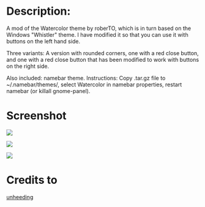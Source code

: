 # Description:
A mod of the Watercolor theme by roberTO, which is in turn based on the Windows "Whistler" theme. I have modified it so that you can use it with buttons on the left hand side.

Three variants: A version with rounded corners, one with a red close button, and one with a red close button that has been modified to work with buttons on the right side.

Also included: namebar theme. Instructions: Copy .tar.gz file to ~/.namebar/themes/, select Watercolor in namebar properties, restart namebar (or killall gnome-panel).

# Screenshot
![](http://s7.postimg.org/hnvw6x1bv/156665_1.png)

![](http://s10.postimg.org/tfooa4z09/156665_2.png)

![](http://s1.postimg.org/mprz045yn/156665_3.png)

# Credits to
[unheeding](http://gnome-look.org/usermanager/search.php?username=unheeding)
